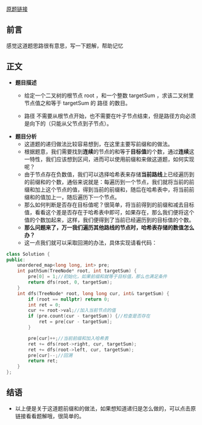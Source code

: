 ﻿[原题链接](https://leetcode.cn/problems/path-sum-iii/description/?envType=study-plan-v2&envId=top-100-liked)
## 前言
感觉这道题思路很有意思，写一下题解，帮助记忆

## 正文
- **题目描述**
  - 给定一个二叉树的根节点 root ，和一个整数 targetSum ，求该二叉树里节点值之和等于 targetSum 的 路径 的数目。

   - 路径 不需要从根节点开始，也不需要在叶子节点结束，但是路径方向必须是向下的（只能从父节点到子节点）。	
- **题目分析**
    - 这道题的递归做法比较容易想到，在这里主要写前缀和的做法。
    - 根据题意，我们需要找到**连续**的节点的和等于**目标值**的个数，通过**连续**这一特性，我们应该想到区间，进而可以使用前缀和来做这道题，如何实现呢？
    - 由于节点存在负数值，我们可以选择哈希表来存储**当前路线**上已经遍历到的前缀和的个数，通俗来说就是：每遍历到一个节点，我们就将当前的前缀和加上这个节点的值，得到当前的前缀和，随后在哈希表中，将当前前缀和的值加上一，随后遍历下一个节点。
    - 那么如何判断是否存在目标值呢？很简单，将当前得到的前缀和减去目标值，看看这个差是否存在于哈希表中即可，如果存在，那么我们便将这个值的个数加起来，这样，我们便得到了当前已经遍历到的目标值的个数。
    - **那么问题来了，万一我们遍历其他路线的节点时，哈希表存储的数值怎么办？**
    - 这一点我们就可以采取回溯的办法，具体实现请看代码：
```cpp
class Solution {
public:
    unordered_map<long long, int> pre;
    int pathSum(TreeNode* root, int targetSum) {
        pre[0] = 1;//初始化，如果前缀和就等于目标值，那么也满足条件
        return dfs(root, 0, targetSum);
    }
    int dfs(TreeNode* root, long long cur, int& targetSum) {
        if (root == nullptr) return 0;
        int ret = 0;
        cur += root->val;//加入当前节点的值
        if (pre.count(cur - targetSum)) {//检查是否存在
            ret = pre[cur - targetSum];
        }

        pre[cur]++;//当前前缀和加入哈希表
        ret += dfs(root->right, cur, targetSum);
        ret += dfs(root->left, cur, targetSum);
        pre[cur]--;//回溯
        return ret;
    }
};
```
## 结语
- 以上便是关于这道题前缀和的做法，如果想知道递归是怎么做的，可以点击原链接看看题解哦，很简单的。

